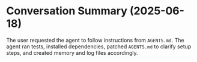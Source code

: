 # Conversation Summary (2025-06-18)

The user requested the agent to follow instructions from `AGENTS.md`. The agent ran tests, installed dependencies, patched `AGENTS.md` to clarify setup steps, and created memory and log files accordingly.
